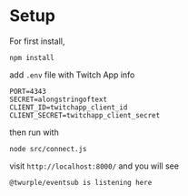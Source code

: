 # Setup

For first install,

```
npm install
```

add `.env` file with Twitch App info

```
PORT=4343
SECRET=alongstringoftext
CLIENT_ID=twitchapp_client_id
CLIENT_SECRET=twitchapp_client_secret
```

then run with

```
node src/connect.js
```

visit `http://localhost:8000/` and you will see

```
@twurple/eventsub is listening here
```